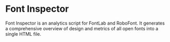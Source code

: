 Font Inspector
==============

Font Inspector is an analytics script for FontLab and RoboFont. It generates a comprehensive overview of design and metrics of all open fonts into a single HTML file.
